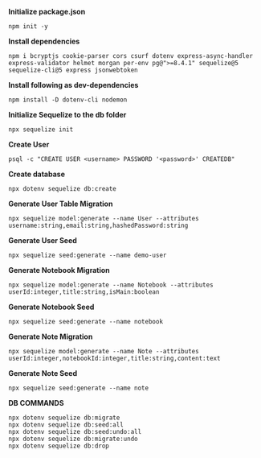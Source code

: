 **Initialize package.json**

```
npm init -y
```

**Install dependencies**

```
npm i bcryptjs cookie-parser cors csurf dotenv express-async-handler express-validator helmet morgan per-env pg@">=8.4.1" sequelize@5 sequelize-cli@5 express jsonwebtoken
```

**Install following as dev-dependencies**

```
npm install -D dotenv-cli nodemon
```

**Initialize Sequelize to the db folder**

```
npx sequelize init
```

**Create User**

```
psql -c "CREATE USER <username> PASSWORD '<password>' CREATEDB"
```

**Create database**

```
npx dotenv sequelize db:create
```

**Generate User Table Migration**

```
npx sequelize model:generate --name User --attributes username:string,email:string,hashedPassword:string
```

**Generate User Seed**

```
npx sequelize seed:generate --name demo-user
```

**Generate Notebook Migration**

```
npx sequelize model:generate --name Notebook --attributes userId:integer,title:string,isMain:boolean
```

**Generate Notebook Seed**

```
npx sequelize seed:generate --name notebook
```

**Generate Note Migration**

```
npx sequelize model:generate --name Note --attributes userId:integer,notebookId:integer,title:string,content:text
```

**Generate Note Seed**

```
npx sequelize seed:generate --name note
```

**DB COMMANDS**

```
npx dotenv sequelize db:migrate
npx dotenv sequelize db:seed:all
npx dotenv sequelize db:seed:undo:all
npx dotenv sequelize db:migrate:undo
npx dotenv sequelize db:drop
```
